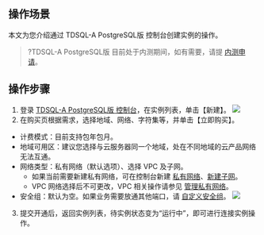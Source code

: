 
## 操作场景
本文为您介绍通过 TDSQL-A PostgreSQL版 控制台创建实例的操作。
>?TDSQL-A PostgreSQL版 目前处于内测期间，如有需要，请提 [内测申请](https://cloud.tencent.com/apply/p/vbtsrbx5vd)。

## 操作步骤
1. 登录 [TDSQL-A PostgreSQL版 控制台](https://console.cloud.tencent.com/tdsqla/tdapg)，在实例列表，单击【新建】。
![](https://main.qcloudimg.com/raw/0fd5a12c5447a2d27dd7b63e4c491dec.png)
2. 在购买页根据需求，选择地域、网络、字符集等，并单击【立即购买】。
 - 计费模式：目前支持包年包月。
 - 地域可用区：建议您选择与云服务器同一个地域，处在不同地域的云产品网络无法互通。
 - 网络类型：私有网络（默认选项）、选择 VPC 及子网。
    - 如果当前需要新建私有网络，可在控制台新建 [私有网络](https://console.cloud.tencent.com/vpc/vpc?rid=1)、[新建子网](https://console.cloud.tencent.com/vpc/subnet?rid=1)。
    - VPC 网络选择后不可更改，VPC 相关操作请参见 [管理私有网络](https://cloud.tencent.com/document/product/215/36515)。
 - 安全组：默认为空。如果业务需要放通其他端口，请 [自定义安全组](https://console.cloud.tencent.com/vpc/securitygroup?rid=1&rid=1)。
![](https://main.qcloudimg.com/raw/47f2a293732d732c57ac2758c39985fd.png)
3. 提交开通后，返回实例列表，待实例状态变为“运行中”，即可进行连接实例操作。
